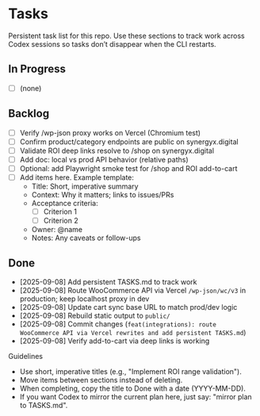 # Tasks

Persistent task list for this repo. Use these sections to track work across Codex sessions so tasks don’t disappear when the CLI restarts.

## In Progress
- [ ] (none)

## Backlog
- [ ] Verify /wp-json proxy works on Vercel (Chromium test)
- [ ] Confirm product/category endpoints are public on synergyx.digital
- [ ] Validate ROI deep links resolve to /shop on synergyx.digital
- [ ] Add doc: local vs prod API behavior (relative paths)
- [ ] Optional: add Playwright smoke test for /shop and ROI add-to-cart
- [ ] Add items here. Example template:
  - Title: Short, imperative summary
  - Context: Why it matters; links to issues/PRs
  - Acceptance criteria:
    - [ ] Criterion 1
    - [ ] Criterion 2
  - Owner: @name
  - Notes: Any caveats or follow-ups

## Done
- [2025-09-08] Add persistent TASKS.md to track work
- [2025-09-08] Route WooCommerce API via Vercel `/wp-json/wc/v3` in production; keep localhost proxy in dev
- [2025-09-08] Update cart sync base URL to match prod/dev logic
- [2025-09-08] Rebuild static output to `public/`
- [2025-09-08] Commit changes (`feat(integrations): route WooCommerce API via Vercel rewrites and add persistent TASKS.md`)
- [2025-09-08] Verify add-to-cart via deep links is working

Guidelines
- Use short, imperative titles (e.g., "Implement ROI range validation").
- Move items between sections instead of deleting.
- When completing, copy the title to Done with a date (YYYY-MM-DD).
- If you want Codex to mirror the current plan here, just say: "mirror plan to TASKS.md".

